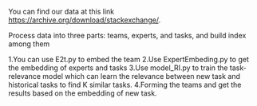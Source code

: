 You can find our data at this link https://archive.org/download/stackexchange/.


Process data into three parts: teams, experts, and tasks, and build index among them


1.You can use E2t.py to embed the team
2.Use ExpertEmbeding.py to get the embedding of experts and tasks
3.Use model_RI.py to train the task-relevance model which can learn the relevance between new task and historical tasks to find K similar tasks.
4.Forming the teams and get the results based on the embedding of new task.
